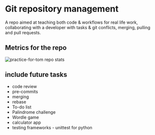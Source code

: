 # Git repository management
A repo aimed at teaching both code & workflows for real life work, collaborating with a developer with tasks & git conflicts, merging, pulling and pull requests.

## Metrics for the repo
![practice-for-tom repo stats](https://repobeats.axiom.co/api/embed/b2994408eba3f3eeaa52506609444247b9503f44.svg "Repobeats analytics image")

## include future tasks
- code review
- pre-commits
- merging
- rebase
- To-do list
- Palindrome challenge
- Wordle game
- calculator app
- testing frameworks - unittest for python
